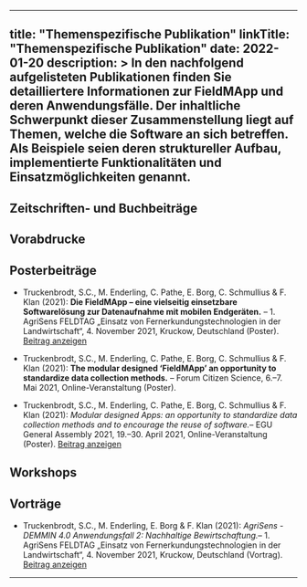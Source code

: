 
---
title: "Themenspezifische Publikation"
linkTitle: "Themenspezifische Publikation"
date: 2022-01-20
description: >
  In den nachfolgend aufgelisteten Publikationen finden Sie detailliertere Informationen zur FieldMApp und deren Anwendungsfälle. Der inhaltliche Schwerpunkt dieser Zusammenstellung liegt auf Themen, welche die Software an sich betreffen. Als Beispiele seien deren struktureller Aufbau, implementierte Funktionalitäten und Einsatzmöglichkeiten genannt.
---


## Zeitschriften- und Buchbeiträge


## Vorabdrucke


## Posterbeiträge
* Truckenbrodt, S.C., M. Enderling, C. Pathe, E. Borg, C. Schmullius & F. Klan (2021): **Die FieldMApp – eine vielseitig einsetzbare Softwarelösung zur Datenaufnahme mit mobilen Endgeräten.** – 1. AgriSens FELDTAG „Einsatz von Fernerkundungstechnologien in der Landwirtschaft“, 4. November 2021, Kruckow, Deutschland (Poster). [Beitrag anzeigen](https://elib.dlr.de/146508/1/AgriSensFeldtag21_AF2_Poster_FieldMApp_Aufbau_final.pdf)

* Truckenbrodt, S.C., M. Enderling, C. Pathe, E. Borg, C. Schmullius & F. Klan (2021): **The modular designed ‘FieldMApp’ an opportunity to standardize data collection methods.** – Forum Citizen Science, 6.–7. Mai 2021, Online-Veranstaltung (Poster).

* Truckenbrodt, S.C., M. Enderling, C. Pathe, E. Borg, C. Schmullius & F. Klan (2021): _Modular designed Apps: an opportunity to standardize data collection methods and to encourage the reuse of software._– EGU General Assembly 2021, 19.–30. April 2021, Online-Veranstaltung (Poster). [Beitrag anzeigen](https://www.doi.org/10.5194/egusphere-egu21-13203)


## Workshops


## Vorträge
* Truckenbrodt, S.C., M. Enderling, E. Borg & F. Klan (2021): _AgriSens - DEMMIN 4.0 Anwendungsfall 2: Nachhaltige Bewirtschaftung._– 1. AgriSens FELDTAG „Einsatz von Fernerkundungstechnologien in der Landwirtschaft“, 4. November 2021, Kruckow, Deutschland (Vortrag). [Beitrag anzeigen](https://elib.dlr.de/146506/1/Truckenbrodt_etal_2021_FieldMApp.pdf)

---
